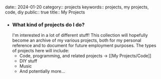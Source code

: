 date:: 2024-01-20
category:: projects
keywords:: projects, my projects, code, diy
public:: true
title:: My Projects

- ### What kind of projects do I do?
  I'm interested in a lot of different stuff! This collection will hopefully become an archive of my various projects, both for my personal reference and to document for future employment purposes. The types of projects here will include:
	- Code, programming, and related projects -> [[My Projects/Code]]
	- DIY stuff
	- Music
	- And potentially more...